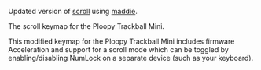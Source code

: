 Updated version of [scroll](https://github.com/zealws/qmk_firmware/tree/ploopy/keyboards/ploopyco/trackball_nano/keymaps/scroll) using [maddie](https://github.com/qmk/qmk_firmware/tree/master/keyboards/ploopyco/trackball_nano/keymaps/maddie).

The scroll keymap for the Ploopy Trackball Mini.

This modified keymap for the Ploopy Trackball Mini includes firmware Acceleration and support for a scroll mode
which can be toggled by enabling/disabling NumLock on a separate device (such as your keyboard).
